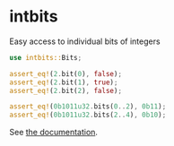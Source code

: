 # intbits

Easy access to individual bits of integers

```rust
use intbits::Bits;

assert_eq!(2.bit(0), false);
assert_eq!(2.bit(1), true);
assert_eq!(2.bit(2), false);

assert_eq!(0b1011u32.bits(0..2), 0b11);
assert_eq!(0b1011u32.bits(2..4), 0b10);
```

See [the documentation](https://docs.rs/intbits).
